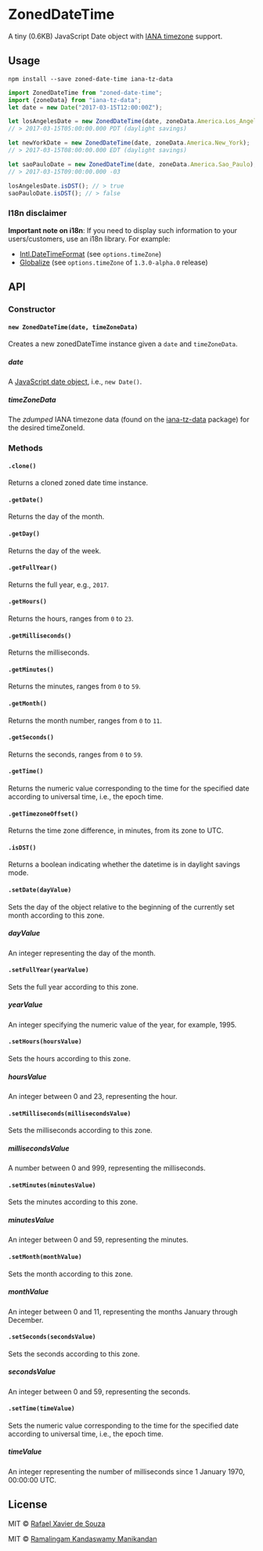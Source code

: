 # ZonedDateTime

A tiny (0.6KB) JavaScript Date object with [IANA timezone](https://www.iana.org/time-zones) support.

## Usage

    npm install --save zoned-date-time iana-tz-data

```js
import ZonedDateTime from "zoned-date-time";
import {zoneData} from "iana-tz-data";
let date = new Date("2017-03-15T12:00:00Z");

let losAngelesDate = new ZonedDateTime(date, zoneData.America.Los_Angeles);
// > 2017-03-15T05:00:00.000 PDT (daylight savings)

let newYorkDate = new ZonedDateTime(date, zoneData.America.New_York);
// > 2017-03-15T08:00:00.000 EDT (daylight savings)

let saoPauloDate = new ZonedDateTime(date, zoneData.America.Sao_Paulo);
// > 2017-03-15T09:00:00.000 -03

losAngelesDate.isDST(); // > true
saoPauloDate.isDST(); // > false
```

### I18n disclaimer

**Important note on i18n**: If you need to display such information to your users/customers, use an i18n library. For example:

- [Intl.DateTimeFormat](https://developer.mozilla.org/en-US/docs/Web/JavaScript/Reference/Global_Objects/DateTimeFormat) (see `options.timeZone`)
- [Globalize](https://github.com/rxaviers/globalize/blob/4c5e48750a22bed83d93897d668acee26270c44a/doc/api/date/date-formatter.md) (see `options.timeZone` of `1.3.0-alpha.0` release)

## API

### Constructor

#### `new ZonedDateTime(date, timeZoneData)`

Creates a new zonedDateTime instance given a `date` and `timeZoneData`.

##### date

A [JavaScript date object](https://developer.mozilla.org/en-US/docs/Web/JavaScript/Reference/Global_Objects/Date), i.e., `new Date()`.

##### timeZoneData

The *zdumped* IANA timezone data (found on the [iana-tz-data](https://github.com/rxaviers/iana-tz-data) package) for the desired timeZoneId. 

### Methods

#### `.clone()`

Returns a cloned zoned date time instance.

#### `.getDate()`

Returns the day of the month.

#### `.getDay()`

Returns the day of the week.

#### `.getFullYear()`

Returns the full year, e.g., `2017`.

#### `.getHours()`

Returns the hours, ranges from `0` to `23`.

#### `.getMilliseconds()`

Returns the milliseconds.

#### `.getMinutes()`

Returns the minutes, ranges from `0` to `59`.

#### `.getMonth()`

Returns the month number, ranges from `0` to `11`.

#### `.getSeconds()`

Returns the seconds, ranges from `0` to `59`.

#### `.getTime()`

Returns the numeric value corresponding to the time for the specified date according to universal time, i.e., the epoch time.

#### `.getTimezoneOffset()`

Returns the time zone difference, in minutes, from its zone to UTC.

#### `.isDST()`

Returns a boolean indicating whether the datetime is in daylight savings mode.

#### `.setDate(dayValue)`

Sets the day of the object relative to the beginning of the currently set month according to this zone.

##### dayValue

An integer representing the day of the month.

#### `.setFullYear(yearValue)`

Sets the full year according to this zone.

##### yearValue

An integer specifying the numeric value of the year, for example, 1995.

#### `.setHours(hoursValue)`

Sets the hours according to this zone.

##### hoursValue

An integer between 0 and 23, representing the hour.

#### `.setMilliseconds(millisecondsValue)`

Sets the milliseconds according to this zone.

##### millisecondsValue

A number between 0 and 999, representing the milliseconds.

#### `.setMinutes(minutesValue)`

Sets the minutes according to this zone.

##### minutesValue

An integer between 0 and 59, representing the minutes.

#### `.setMonth(monthValue)`

Sets the month according to this zone.

##### monthValue

An integer between 0 and 11, representing the months January through December.

#### `.setSeconds(secondsValue)`

Sets the seconds according to this zone.

##### secondsValue

An integer between 0 and 59, representing the seconds.

#### `.setTime(timeValue)`

Sets the numeric value corresponding to the time for the specified date according to universal time, i.e., the epoch time.

##### timeValue

An integer representing the number of milliseconds since 1 January 1970, 00:00:00 UTC.

## License

MIT © [Rafael Xavier de Souza](http://rafael.xavier.blog.br)

MIT © [Ramalingam Kandaswamy Manikandan](rajavelmani@gmail.com)
